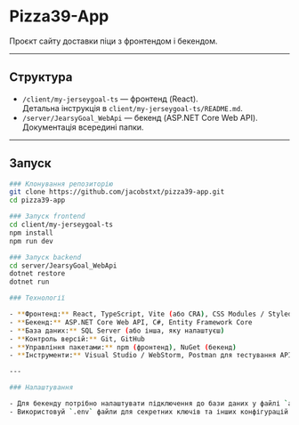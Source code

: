 # Pizza39-App

Проєкт сайту доставки піци з фронтендом і бекендом.

---

## Структура

- `/client/my-jerseygoal-ts` — фронтенд (React).  
  Детальна інструкція в `client/my-jerseygoal-ts/README.md`.
- `/server/JearsyGoal_WebApi` — бекенд (ASP.NET Core Web API).  
  Документація всередині папки.

---

## Запуск
```bash
### Клонування репозиторію
git clone https://github.com/jacobstxt/pizza39-app.git
cd pizza39-app

### Запуск frontend
cd client/my-jerseygoal-ts
npm install
npm run dev

### Запуск backend
cd server/JearsyGoal_WebApi
dotnet restore
dotnet run

### Технології

- **Фронтенд:** React, TypeScript, Vite (або CRA), CSS Modules / Styled Components  
- **Бекенд:** ASP.NET Core Web API, C#, Entity Framework Core  
- **База даних:** SQL Server (або інша, яку налаштуєш)  
- **Контроль версій:** Git, GitHub  
- **Управління пакетами:** npm (фронтенд), NuGet (бекенд)  
- **Інструменти:** Visual Studio / WebStorm, Postman для тестування API  

---

### Налаштування

- Для бекенду потрібно налаштувати підключення до бази даних у файлі `appsettings.json`.  
- Використовуй `.env` файли для секретних ключів та інших конфігурацій.



